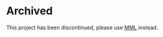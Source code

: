 # Archived
This project has been discontinued, please use [MML](https://github.com/Hippo/mml) instead.